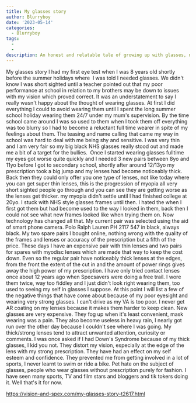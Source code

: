 ```yaml
---
title: My glasses story
author: Blurryboy
date: '2023-05-14'
categories:
  - Blurryboy
tags:
  - 
  - 
description: An honest and relatable tale of growing up with glasses, navigating teasing, and the impact on self-esteem.
---
```

My glasses story
I had my first eye test when I was 8 years old shortly before the summer holidays where  I was told I needed glasses. We didn't know I was short sighted until a teacher pointed out that my poor performance at school in relation to my brothers may be down to issues with my vision which proved correct.
It was an understatement to say I really wasn't happy about the thought of wearing glasses. At first I did everything I could to avoid wearing them until I spent the long summer school holiday wearing them 24/7 under my mum's supervision. By the time school came around I was so used to them when I took them off everything was too blurry so I had to become a reluctant full time wearer in spite of my feelings about them. The teasing and name calling that came my way in school was hard to deal with me being shy and sensitive. I was very thin and I am very fair so my big black NHS glasses really stood out and made me a bit of a target for the bullies. 
Once I started wearing glasses fulltime my eyes got worse quite quickly and I needed 3 new pairs between 8yo and 11yo before I got to secondary school, shortly after around 12/13yo my prescription took a big jump and my lenses had become noticeably thick. Back then they could only offer you one type of lenses, not like today where you can get super thin lenses, this is the progression of myopia all very short sighted people go through and you can see they are getting worse as the lenses get thicker. my myopia didn't settle until I had finished college at 20yo. I stuck with NHS style glasses frames until then. I hated the when I first got them but had become used to the way I looked in them, back then I could not see what new frames looked like when trying them on. Now technology has changed all that. My current pair was selected using the aid of smart phone camera. Polo Ralph Lauren PH 2117 547 in black, always black. My two spare pairs I bought online, nothing wrong with the quality of the frames and lenses or accuracy of the prescription but a fifth of the price.
These days I have an expensive pair with thin lenses and two pairs for spares with myodisc lenses which are made that way to keep the cost down. Even so the regular pair have noticeably thick lenses at the edges, from the front the extent of the cut in and the amount of power rings gives away the high power of my prescription. I have only tried contact lenses once about 12 years ago when Specsavers were doing a free trail. I wore them twice, way too fiddley and I just didn't look right wearing them, too used to seeing my self in glasses I suppose.
At this point I will list a few of the negative things that have come about because of my poor eyesight and wearing very strong glasses.
I can't drive as my VA is too poor.
I never get AR coating on my lenses because it makes them harder to keep clean.
New glasses are very expensive.
They fog up when it's least convenient, mask wearing was a pain. They also become useless in heavy rain, I nearly got run over the other day because I couldn't see where I was going.
My thick/strong lenses tend to attract unwanted attention, curiosity or comments.
I was once asked if I had Down's Syndrome because of my thick glasses, I kid you not.
They distort my vision, especially at the edge of the lens with my strong prescription.
They have had an effect on my self esteem and confidence.
They prevented me from getting involved in a lot of sports, I never learnt to swim or ride a bike.
Pet hate on the subject of glasses, people who wear glasses without prescription purely for fashion. I have seen many sports, TV and film stars and bloggers and tik tokers doing it.
Well that's it for now.

https://vision-and-spex.com/my-glasses-story-t2617.html